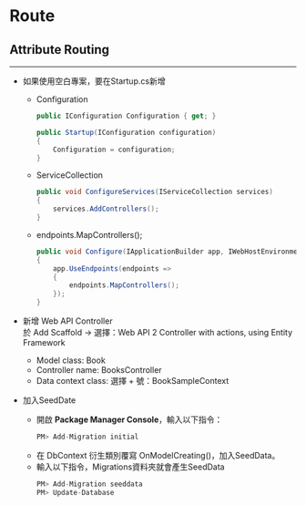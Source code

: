 # Route
## Attribute Routing  




---
* 如果使用空白專案，要在Startup.cs新增
    * Configuration  
        ```csharp  
        public IConfiguration Configuration { get; }
        
        public Startup(IConfiguration configuration)
        {
            Configuration = configuration;
        }
        ```
    
    * ServiceCollection 
        ```csharp  
        public void ConfigureServices(IServiceCollection services)
        {
            services.AddControllers();
        }
        ```  
    
    * endpoints.MapControllers();
        ```csharp  
        public void Configure(IApplicationBuilder app, IWebHostEnvironment env)
        {
            app.UseEndpoints(endpoints =>
            {
                endpoints.MapControllers();
            });
        }
        ```
* 新增 Web API Controller  
    於 Add Scaffold → 選擇：Web API 2 Controller with actions, using Entity Framework
    * Model class: Book
    * Controller name: BooksController
    * Data context class: 選擇 + 號：BookSampleContext  

* 加入SeedDate
    * 開啟 **Package Manager Console**，輸入以下指令：  
        ```csharp
        PM> Add-Migration initial
        ```
    * 在 DbContext 衍生類別覆寫 OnModelCreating()，加入SeedData。  
    * 輸入以下指令，Migrations資料夾就會產生SeedData  
        ```csharp 
        PM> Add-Migration seeddata  
        PM> Update-Database  
        ```
    
